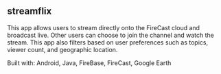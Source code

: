 ## streamflix

This app allows users to stream directly onto the FireCast cloud and broadcast live. Other users can choose to join the channel and watch the stream. This app also filters based on user preferences such as topics, viewer count, and geographic location.

Built with: Android, Java, FireBase, FireCast, Google Earth
